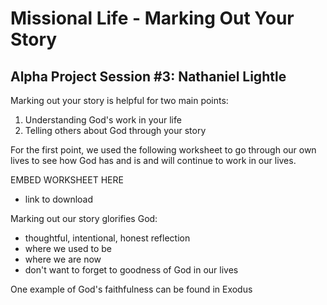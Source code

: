 # Missional Life - Marking Out Your Story
## Alpha Project Session #3: Nathaniel Lightle

Marking out your story is helpful for two main points:
1. Understanding God's work in your life
2. Telling others about God through your story

For the first point, we used the following worksheet to go through our own lives to see how God has and is and will continue to work in our lives.

EMBED WORKSHEET HERE
+ link to download

Marking out our story glorifies God:
- thoughtful, intentional, honest reflection
- where we used to be
- where we are now
- don't want to forget to goodness of God in our lives

One example of God's faithfulness can be found in Exodus
